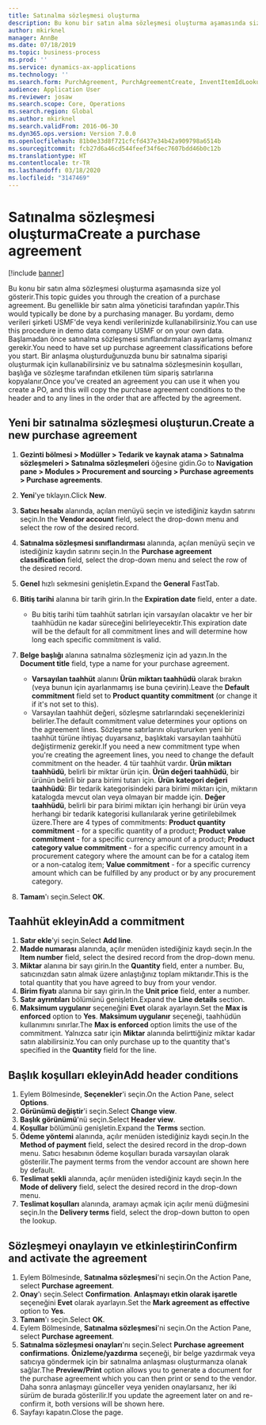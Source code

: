 ```yaml
---
title: Satınalma sözleşmesi oluşturma
description: Bu konu bir satın alma sözleşmesi oluşturma aşamasında size yol gösterir.
author: mkirknel
manager: AnnBe
ms.date: 07/18/2019
ms.topic: business-process
ms.prod: ''
ms.service: dynamics-ax-applications
ms.technology: ''
ms.search.form: PurchAgreement, PurchAgreementCreate, InventItemIdLookupSimple, AgreementConfirmRunForm, PurchAgreementHistory
audience: Application User
ms.reviewer: josaw
ms.search.scope: Core, Operations
ms.search.region: Global
ms.author: mkirknel
ms.search.validFrom: 2016-06-30
ms.dyn365.ops.version: Version 7.0.0
ms.openlocfilehash: 81b0e33d8f721cfcfd437e34b42a909798a6514b
ms.sourcegitcommit: fcb27d6a46cd544feef34f6ec7607bdd46b0c12b
ms.translationtype: HT
ms.contentlocale: tr-TR
ms.lasthandoff: 03/18/2020
ms.locfileid: "3147469"
---
```

# <a name="create-a-purchase-agreement"></a><span data-ttu-id="0b2db-103">Satınalma sözleşmesi oluşturma</span><span class="sxs-lookup"><span data-stu-id="0b2db-103">Create a purchase agreement</span></span>

[!include [banner](../../includes/banner.md)]

<span data-ttu-id="0b2db-104">Bu konu bir satın alma sözleşmesi oluşturma aşamasında size yol gösterir.</span><span class="sxs-lookup"><span data-stu-id="0b2db-104">This topic guides you through the creation of a purchase agreement.</span></span> <span data-ttu-id="0b2db-105">Bu genellikle bir satın alma yöneticisi tarafından yapılır.</span><span class="sxs-lookup"><span data-stu-id="0b2db-105">This would typically be done by a purchasing manager.</span></span> <span data-ttu-id="0b2db-106">Bu yordamı, demo verileri şirketi USMF'de veya kendi verilerinizde kullanabilirsiniz.</span><span class="sxs-lookup"><span data-stu-id="0b2db-106">You can use this procedure in demo data company USMF or on your own data.</span></span> <span data-ttu-id="0b2db-107">Başlamadan önce satınalma sözleşmesi sınıflandırmaları ayarlamış olmanız gerekir.</span><span class="sxs-lookup"><span data-stu-id="0b2db-107">You need to have set up purchase agreement classifications before you start.</span></span> <span data-ttu-id="0b2db-108">Bir anlaşma oluşturduğunuzda bunu bir satınalma siparişi oluşturmak için kullanabilirsiniz ve bu satınalma sözleşmesinin koşulları, başlığa ve sözleşme tarafından etkilenen tüm sipariş satırlarına kopyalanır.</span><span class="sxs-lookup"><span data-stu-id="0b2db-108">Once you've created an agreement you can use it when you create a PO, and this will copy the purchase agreement conditions to the header and to any lines in the order that are affected by the agreement.</span></span>


## <a name="create-a-new-purchase-agreement"></a><span data-ttu-id="0b2db-109">Yeni bir satınalma sözleşmesi oluşturun.</span><span class="sxs-lookup"><span data-stu-id="0b2db-109">Create a new purchase agreement</span></span>
1. <span data-ttu-id="0b2db-110">**Gezinti bölmesi > Modüller > Tedarik ve kaynak atama > Satınalma sözleşmeleri > Satınalma sözleşmeleri** öğesine gidin.</span><span class="sxs-lookup"><span data-stu-id="0b2db-110">Go to **Navigation pane > Modules > Procurement and sourcing > Purchase agreements > Purchase agreements**.</span></span>
2. <span data-ttu-id="0b2db-111">**Yeni**'ye tıklayın.</span><span class="sxs-lookup"><span data-stu-id="0b2db-111">Click **New**.</span></span>
3. <span data-ttu-id="0b2db-112">**Satıcı hesabı** alanında, açılan menüyü seçin ve istediğiniz kaydın satırını seçin.</span><span class="sxs-lookup"><span data-stu-id="0b2db-112">In the **Vendor account** field, select the drop-down menu and select the row of the desired record.</span></span>
4. <span data-ttu-id="0b2db-113">**Satınalma sözleşmesi sınıflandırması** alanında, açılan menüyü seçin ve istediğiniz kaydın satırını seçin.</span><span class="sxs-lookup"><span data-stu-id="0b2db-113">In the **Purchase agreement classification** field, select the drop-down menu and select the row of the desired record.</span></span>
5. <span data-ttu-id="0b2db-114">**Genel** hızlı sekmesini genişletin.</span><span class="sxs-lookup"><span data-stu-id="0b2db-114">Expand the **General** FastTab.</span></span>
6. <span data-ttu-id="0b2db-115">**Bitiş tarihi** alanına bir tarih girin.</span><span class="sxs-lookup"><span data-stu-id="0b2db-115">In the **Expiration date** field, enter a date.</span></span>

    - <span data-ttu-id="0b2db-116">Bu bitiş tarihi tüm taahhüt satırları için varsayılan olacaktır ve her bir taahhüdün ne kadar süreceğini belirleyecektir.</span><span class="sxs-lookup"><span data-stu-id="0b2db-116">This expiration date will be the default for all commitment lines and will determine how long each specific commitment is valid.</span></span>  

7. <span data-ttu-id="0b2db-117">**Belge başlığı** alanına satınalma sözleşmeniz için ad yazın.</span><span class="sxs-lookup"><span data-stu-id="0b2db-117">In the **Document title** field, type a name for your purchase agreement.</span></span>

    - <span data-ttu-id="0b2db-118">**Varsayılan taahhüt** alanını **Ürün miktarı taahhüdü** olarak bırakın (veya bunun için ayarlanmamış ise buna çevirin).</span><span class="sxs-lookup"><span data-stu-id="0b2db-118">Leave the **Default commitment** field set to **Product quantity commitment** (or change it if it's not set to this).</span></span>  
    - <span data-ttu-id="0b2db-119">Varsayılan taahhüt değeri, sözleşme satırlarındaki seçeneklerinizi belirler.</span><span class="sxs-lookup"><span data-stu-id="0b2db-119">The default commitment value determines your options on the agreement lines.</span></span> <span data-ttu-id="0b2db-120">Sözleşme satırlarını oluştururken yeni bir taahhüt türüne ihtiyaç duyarsanız, başlıktaki varsayılan taahhütü değiştirmeniz gerekir.</span><span class="sxs-lookup"><span data-stu-id="0b2db-120">If you need a new commitment type when you're creating the agreement lines, you need to change the default commitment on the header.</span></span> <span data-ttu-id="0b2db-121">4 tür taahhüt vardır. **Ürün miktarı taahhüdü**, belirli bir miktar ürün için. **Ürün değeri taahhüdü**, bir ürünün belirli bir para birimi tutarı için. **Ürün kategori değeri taahhüdü**: Bir tedarik kategorisindeki para birimi miktarı için, miktarın katalogda mevcut olan veya olmayan bir madde için. **Değer taahhüdü**, belirli bir para birimi miktarı için herhangi bir ürün veya herhangi bir tedarik kategorisi kullanılarak yerine getirilebilmek üzere.</span><span class="sxs-lookup"><span data-stu-id="0b2db-121">There are 4 types of commitments: **Product quantity commitment** - for a specific quantity of a product; **Product value commitment** - for a specific currency amount of a product; **Product category value commitment** - for a specific currency amount in a procurement category where the amount can be for a catalog item or a non-catalog item; **Value commitment** - for a specific currency amount which can be fulfilled by any product or by any procurement category.</span></span>  

8. <span data-ttu-id="0b2db-122">**Tamam**'ı seçin.</span><span class="sxs-lookup"><span data-stu-id="0b2db-122">Select **OK**.</span></span>

## <a name="add-a-commitment"></a><span data-ttu-id="0b2db-123">Taahhüt ekleyin</span><span class="sxs-lookup"><span data-stu-id="0b2db-123">Add a commitment</span></span>
1. <span data-ttu-id="0b2db-124">**Satır ekle**'yi seçin.</span><span class="sxs-lookup"><span data-stu-id="0b2db-124">Select **Add line**.</span></span>
2. <span data-ttu-id="0b2db-125">**Madde numarası** alanında, açılır menüden istediğiniz kaydı seçin.</span><span class="sxs-lookup"><span data-stu-id="0b2db-125">In the **Item number** field, select the desired record from the drop-down menu.</span></span>
3. <span data-ttu-id="0b2db-126">**Miktar** alanına bir sayı girin.</span><span class="sxs-lookup"><span data-stu-id="0b2db-126">In the **Quantity** field, enter a number.</span></span> <span data-ttu-id="0b2db-127">Bu, satıcınızdan satın almak üzere anlaştığınız toplam miktarıdır.</span><span class="sxs-lookup"><span data-stu-id="0b2db-127">This is the total quantity that you have agreed to buy from your vendor.</span></span>  
4. <span data-ttu-id="0b2db-128">**Birim fiyatı** alanına bir sayı girin.</span><span class="sxs-lookup"><span data-stu-id="0b2db-128">In the **Unit price** field, enter a number.</span></span>
5. <span data-ttu-id="0b2db-129">**Satır ayrıntıları** bölümünü genişletin.</span><span class="sxs-lookup"><span data-stu-id="0b2db-129">Expand the **Line details** section.</span></span>
6. <span data-ttu-id="0b2db-130">**Maksimum uygulanır** seçeneğini **Evet** olarak ayarlayın.</span><span class="sxs-lookup"><span data-stu-id="0b2db-130">Set the **Max is enforced** option to **Yes**.</span></span> <span data-ttu-id="0b2db-131">**Maksimum uygulanır** seçeneği, taahhüdün kullanımını sınırlar.</span><span class="sxs-lookup"><span data-stu-id="0b2db-131">The **Max is enforced** option limits the use of the commitment.</span></span> <span data-ttu-id="0b2db-132">Yalnızca satır için **Miktar** alanında belirttiğiniz miktar kadar satın alabilirsiniz.</span><span class="sxs-lookup"><span data-stu-id="0b2db-132">You can only purchase up to the quantity that's specified in the **Quantity** field for the line.</span></span>  

## <a name="add-header-conditions"></a><span data-ttu-id="0b2db-133">Başlık koşulları ekleyin</span><span class="sxs-lookup"><span data-stu-id="0b2db-133">Add header conditions</span></span>
1. <span data-ttu-id="0b2db-134">Eylem Bölmesinde, **Seçenekler**'i seçin.</span><span class="sxs-lookup"><span data-stu-id="0b2db-134">On the Action Pane, select **Options**.</span></span>
2. <span data-ttu-id="0b2db-135">**Görünümü değiştir**'i seçin.</span><span class="sxs-lookup"><span data-stu-id="0b2db-135">Select **Change view**.</span></span>
3. <span data-ttu-id="0b2db-136">**Başlık görünümü**'nü seçin.</span><span class="sxs-lookup"><span data-stu-id="0b2db-136">Select **Header view**.</span></span>
4. <span data-ttu-id="0b2db-137">**Koşullar** bölümünü genişletin.</span><span class="sxs-lookup"><span data-stu-id="0b2db-137">Expand the **Terms** section.</span></span>
5. <span data-ttu-id="0b2db-138">**Ödeme yöntemi** alanında, açılır menüden istediğiniz kaydı seçin.</span><span class="sxs-lookup"><span data-stu-id="0b2db-138">In the **Method of payment** field, select the desired record in the drop-down menu.</span></span> <span data-ttu-id="0b2db-139">Satıcı hesabının ödeme koşulları burada varsayılan olarak gösterilir.</span><span class="sxs-lookup"><span data-stu-id="0b2db-139">The payment terms from the vendor account are shown here by default.</span></span>  
6. <span data-ttu-id="0b2db-140">**Teslimat şekli** alanında, açılır menüden istediğiniz kaydı seçin.</span><span class="sxs-lookup"><span data-stu-id="0b2db-140">In the **Mode of delivery** field, select the desired record in the drop-down menu.</span></span>
7. <span data-ttu-id="0b2db-141">**Teslimat koşulları** alanında, aramayı açmak için açılır menü düğmesini seçin.</span><span class="sxs-lookup"><span data-stu-id="0b2db-141">In the **Delivery terms** field, select the drop-down button to open the lookup.</span></span>

## <a name="confirm-and-activate-the-agreement"></a><span data-ttu-id="0b2db-142">Sözleşmeyi onaylayın ve etkinleştirin</span><span class="sxs-lookup"><span data-stu-id="0b2db-142">Confirm and activate the agreement</span></span>
1. <span data-ttu-id="0b2db-143">Eylem Bölmesinde, **Satınalma sözleşmesi**'ni seçin.</span><span class="sxs-lookup"><span data-stu-id="0b2db-143">On the Action Pane, select **Purchase agreement**.</span></span>
2. <span data-ttu-id="0b2db-144">**Onay**'ı seçin.</span><span class="sxs-lookup"><span data-stu-id="0b2db-144">Select **Confirmation**.</span></span> <span data-ttu-id="0b2db-145">**Anlaşmayı etkin olarak işaretle** seçeneğini **Evet** olarak ayarlayın.</span><span class="sxs-lookup"><span data-stu-id="0b2db-145">Set the **Mark agreement as effective** option to **Yes**.</span></span>  
3. <span data-ttu-id="0b2db-146">**Tamam**'ı seçin.</span><span class="sxs-lookup"><span data-stu-id="0b2db-146">Select **OK**.</span></span>
4. <span data-ttu-id="0b2db-147">Eylem Bölmesinde, **Satınalma sözleşmesi**'ni seçin.</span><span class="sxs-lookup"><span data-stu-id="0b2db-147">On the Action Pane, select **Purchase agreement**.</span></span>
5. <span data-ttu-id="0b2db-148">**Satınalma sözleşmesi onayları**'nı seçin.</span><span class="sxs-lookup"><span data-stu-id="0b2db-148">Select **Purchase agreement confirmations**.</span></span> <span data-ttu-id="0b2db-149">**Önizleme/yazdırma** seçeneği, bir belge yazdırmak veya satıcıya göndermek için bir satınalma anlaşması oluşturmanıza olanak sağlar.</span><span class="sxs-lookup"><span data-stu-id="0b2db-149">The **Preview/Print** option allows you to generate a document for the purchase agreement which you can then print or send to the vendor.</span></span> <span data-ttu-id="0b2db-150">Daha sonra anlaşmayı günceller veya yeniden onaylarsanız, her iki sürüm de burada gösterilir.</span><span class="sxs-lookup"><span data-stu-id="0b2db-150">If you update the agreement later on and re-confirm it, both versions will be shown here.</span></span>  
6. <span data-ttu-id="0b2db-151">Sayfayı kapatın.</span><span class="sxs-lookup"><span data-stu-id="0b2db-151">Close the page.</span></span>

